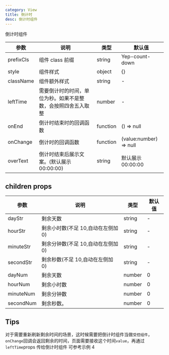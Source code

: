 ```yaml
---
category: View
title: 倒计时
desc: 倒计时组件
---
```


倒计时组件

<DEMO>

| 参数      | 说明                                                         | 类型     | 默认值                 |
| --------- | ------------------------------------------------------------ | -------- | ---------------------- |
| prefixCls | 组件 class 前缀                                              | string   | Yep-count-down         |
| style     | 组件样式                                                     | object   | {}                     |
| className | 组件额外样式                                                 | string   | -                      |
| leftTime  | 需要倒计时的时间，单位为秒。如果不是整数，会按照四舍五入取整 | number   | -                      |
| onEnd     | 倒计时结束时的回调函数                                       | function | () => null             |
| onChange  | 倒计时的回调函数                                             | function | (value:number) => null |
| overText  | 倒计时结束后展示文案。(默认展示 00:00:00)                    | string   | 默认展示 00:00:00      |

## children props

| 参数      | 说明                               | 类型   | 默认值 |
| --------- | ---------------------------------- | ------ | ------ |
| dayStr    | 剩余天数                           | string | -      |
| hourStr   | 剩余小时数(不足 10,自动在左侧加 0) | string | -      |
| minuteStr | 剩余分钟数(不足 10,自动在左侧加 0) | string | -      |
| secondStr | 剩余秒数(不足 10,自动在左侧加 0)   | string | -      |
| dayNum    | 剩余天数                           | number | 0      |
| hourNum   | 剩余小时数                         | number | 0      |
| minuteNum | 剩余分钟数                         | number | 0      |
| secondNum | 剩余秒数。                         | number | 0      |

## Tips

对于需要重新刷新剩余时间的场景，这时候需要把倒计时组件当做`受控组件`，`onChange`回调会返回剩余的时间，页面需要接收这个时间`value`，再通过`leftTime`props 传给倒计时组件
可参考示例 4
